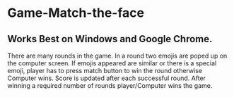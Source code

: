 # Game-Match-the-face
Works Best on Windows and Google Chrome.
-----------------------------------------------
There are many rounds in the game.
In a round two emojis are poped up on the computer screen.
If emojis appeared are similar or there is a special emoji,
player has to press match button to win the round otherwise Computer wins.
Score is updated after each successful round.
After winning a required number of rounds player/Computer wins the game.
